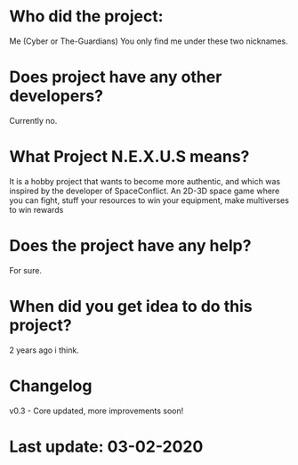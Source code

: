 # Who did the project:
Me (Cyber or The-Guardians)
You only find me under these two nicknames.
# Does project have any other developers?
Currently no.

# What Project N.E.X.U.S means?
It is a hobby project that wants to become more authentic, and which was inspired by the developer of SpaceConflict. An 2D-3D space game where you can fight, stuff your resources to win your equipment, make multiverses to win rewards

# Does the project have any help?
For sure.

# When did you get idea to do this project?
2 years ago i think.

# Changelog
v0.3 - Core updated, more improvements soon!
# Last update: 03-02-2020
